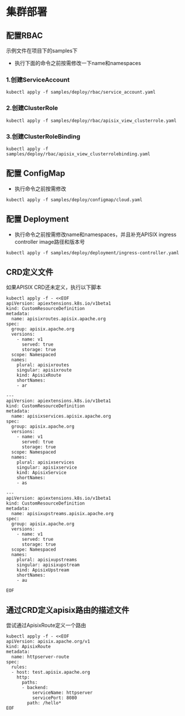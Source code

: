 # 集群部署

## 配置RBAC
示例文件在项目下的samples下
* 执行下面的命令之前按需修改一下name和namespaces
### 1.创建ServiceAccount

```shell
kubectl apply -f samples/deploy/rbac/service_account.yaml
```

### 2.创建ClusterRole
```shell
kubectl apply -f samples/deploy/rbac/apisix_view_clusterrole.yaml
```

### 3.创建ClusterRoleBinding
```shell
kubectl apply -f samples/deploy/rbac/apisix_view_clusterrolebinding.yaml
```

## 配置 ConfigMap
* 执行命令之前按需修改

```shell
kubectl apply -f samples/deploy/configmap/cloud.yaml
```

## 配置 Deployment
* 执行命令之前按需修改name和namespaces，并且补充APISIX ingress controller image路径和版本号


```shell
kubectl apply -f samples/deploy/deployment/ingress-controller.yaml
```

## CRD定义文件

如果APISIX CRD还未定义，执行以下脚本
```
kubectl apply -f - <<EOF
apiVersion: apiextensions.k8s.io/v1beta1
kind: CustomResourceDefinition
metadata:
  name: apisixroutes.apisix.apache.org
spec:
  group: apisix.apache.org
  versions:
    - name: v1
      served: true
      storage: true
  scope: Namespaced
  names:
    plural: apisixroutes
    singular: apisixroute
    kind: ApisixRoute
    shortNames:
    - ar

---
apiVersion: apiextensions.k8s.io/v1beta1
kind: CustomResourceDefinition
metadata:
  name: apisixservices.apisix.apache.org
spec:
  group: apisix.apache.org
  versions:
    - name: v1
      served: true
      storage: true
  scope: Namespaced
  names:
    plural: apisixservices
    singular: apisixservice
    kind: ApisixService
    shortNames:
    - as

---
apiVersion: apiextensions.k8s.io/v1beta1
kind: CustomResourceDefinition
metadata:
  name: apisixupstreams.apisix.apache.org
spec:
  group: apisix.apache.org
  versions:
    - name: v1
      served: true
      storage: true
  scope: Namespaced
  names:
    plural: apisixupstreams
    singular: apisixupstream
    kind: ApisixUpstream
    shortNames:
    - au

EOF
```

## 通过CRD定义apisix路由的描述文件

尝试通过ApisixRoute定义一个路由
```
kubectl apply -f - <<EOF
apiVersion: apisix.apache.org/v1
kind: ApisixRoute
metadata:
  name: httpserver-route
spec:
  rules:
  - host: test.apisix.apache.org
    http:
      paths:
      - backend:
          serviceName: httpserver
          servicePort: 8080
        path: /hello*
EOF
```
